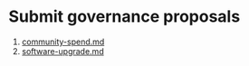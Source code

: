 # Submit governance proposals

1. [community-spend.md](community-spend.md "mention")
2. [software-upgrade.md](software-upgrade.md "mention")
